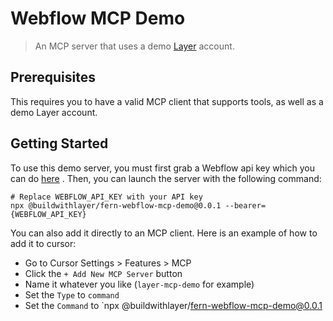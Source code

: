 # Webflow MCP Demo

> An MCP server that uses a demo [Layer](https://buildwithlayer.com) account.

## Prerequisites

This requires you to have a valid MCP client that supports tools, as well as a demo Layer account.

## Getting Started

To use this demo server, you must first grab a Webflow api key which you can do [here](https://help.webflow.com/hc/en-us/articles/33961356296723-Intro-to-Webflow-s-APIs) . Then, you can launch the server with the following
command:

```shell
# Replace WEBFLOW_API_KEY with your API key
npx @buildwithlayer/fern-webflow-mcp-demo@0.0.1 --bearer={WEBFLOW_API_KEY}
```

You can also add it directly to an MCP client. Here is an example of how to add it to cursor:

- Go to Cursor Settings > Features > MCP
- Click the `+ Add New MCP Server` button
- Name it whatever you like (`layer-mcp-demo` for example)
- Set the `Type` to `command`
- Set the `Command` to `npx @buildwithlayer/fern-webflow-mcp-demo@0.0.1 
